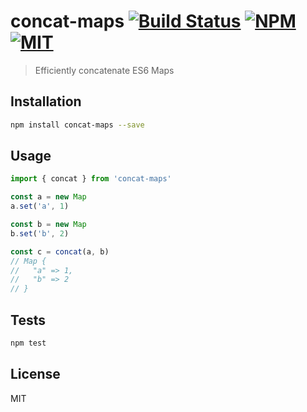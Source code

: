 # concat-maps [![Build Status](https://img.shields.io/circleci/project/bcherny/concat-maps.svg?branch=master&style=flat-square)](https://circleci.com/gh/bcherny/concat-maps) [![NPM](https://img.shields.io/npm/v/concat-maps.svg?style=flat-square)](https://www.npmjs.com/package/concat-maps) [![MIT](https://img.shields.io/npm/l/concat-maps.svg?style=flat-square)](https://opensource.org/licenses/MIT)

> Efficiently concatenate ES6 Maps

## Installation

```sh
npm install concat-maps --save
```

## Usage

```js
import { concat } from 'concat-maps'

const a = new Map
a.set('a', 1)

const b = new Map
b.set('b', 2)

const c = concat(a, b)
// Map {
//   "a" => 1,
//   "b" => 2
// }
```

## Tests

```sh
npm test
```

## License

MIT